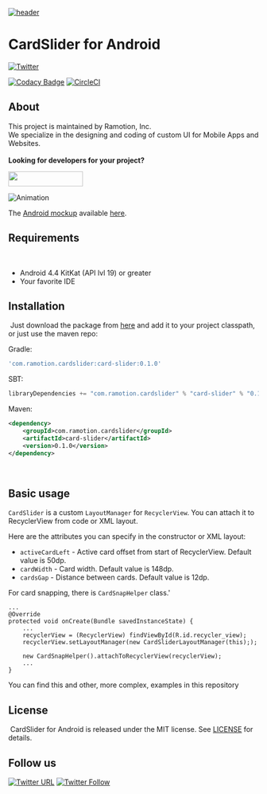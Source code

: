 [![header](./header.png)](https://business.ramotion.com?utm_source=gthb&utm_medium=special&utm_campaign=cardslider-android-logo)


# CardSlider for Android
[![Twitter](https://img.shields.io/badge/Twitter-@Ramotion-blue.svg?style=flat)](http://twitter.com/Ramotion)

[![Codacy Badge](https://api.codacy.com/project/badge/Grade/42eb7b00b93645c0812c045ab26cb3b7)](https://www.codacy.com/app/andreylos/cardslider-android?utm_source=github.com&amp;utm_medium=referral&amp;utm_content=Ramotion/cardslider-android&amp;utm_campaign=Badge_Grade)
[![CircleCI](https://circleci.com/gh/Ramotion/cardslider-android/tree/master.svg?style=svg)](https://circleci.com/gh/Ramotion/cardslider-android/tree/master)

## About
This project is maintained by Ramotion, Inc.<br>
We specialize in the designing and coding of custom UI for Mobile Apps and Websites.<br><br>**Looking for developers for your project?** 

<a href="https://business.ramotion.com?utm_source=gthb&utm_medium=special&utm_campaign=cardslider-android-contact-us/#Get_in_Touch" > <img src="https://github.com/Ramotion/navigation-stack/raw/master/contact_our_team@2x.png" width="150" height="30"></a>

![Animation](./preview.gif)

The [Android mockup](https://store.ramotion.com?utm_source=gthb&utm_medium=special&utm_campaign=cardslider-android) available [here](https://store.ramotion.com/product/htc-one-a9-mockups?utm_source=gthb&utm_medium=special&utm_campaign=cardslider-android).

## Requirements
​
- Android 4.4 KitKat (API lvl 19) or greater
- Your favorite IDE

## Installation
​
Just download the package from [here](http://central.maven.org/maven2/com/ramotion/cardslider/card-slider/0.1.0/card-slider-0.1.0.aar) and add it to your project classpath, or just use the maven repo:

Gradle:
```groovy
'com.ramotion.cardslider:card-slider:0.1.0'
```
SBT:
```scala
libraryDependencies += "com.ramotion.cardslider" % "card-slider" % "0.1.0"
```
Maven:
```xml
<dependency>
	<groupId>com.ramotion.cardslider</groupId>
	<artifactId>card-slider</artifactId>
	<version>0.1.0</version>
</dependency>
```
​

## Basic usage

`CardSlider` is a custom `LayoutManager` for `RecyclerView`.
You can attach it to RecyclerView from code or XML layout.

Here are the attributes you can specify in the constructor or XML layout:
* `activeCardLeft` - Active card offset from start of RecyclerView. Default value is 50dp.
* `cardWidth` - Card width. Default value is 148dp.
* `cardsGap` - Distance between cards. Default value is 12dp.

For card snapping, there is `CardSnapHelper` class.'


```
...
@Override
protected void onCreate(Bundle savedInstanceState) {
    ...
    recyclerView = (RecyclerView) findViewById(R.id.recycler_view);
    recyclerView.setLayoutManager(new CardSliderLayoutManager(this););

    new CardSnapHelper().attachToRecyclerView(recyclerView);
    ...
}
```

You can find this and other, more complex, examples in this repository ​

## License
​
CardSlider for Android is released under the MIT license.
See [LICENSE](./LICENSE.md) for details.

## Follow us

[![Twitter URL](https://img.shields.io/twitter/url/http/shields.io.svg?style=social)](https://twitter.com/intent/tweet?text=https://github.com/ramotion/cardslider-android)
[![Twitter Follow](https://img.shields.io/twitter/follow/ramotion.svg?style=social)](https://twitter.com/ramotion)
